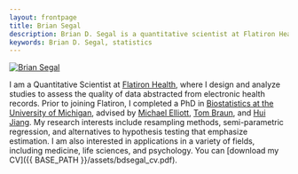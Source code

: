 ```yaml
---
layout: frontpage
title: Brian Segal
description: Brian D. Segal is a quantitative scientist at Flatiron Health
keywords: Brian D. Segal, statistics
---
```


<div class="span2">
<a href="../assets/pics/bdsegal.jpg">
    <img src="../assets/pics/bdsegal.jpg"
          title="Brian Segal" alt="Brian Segal"/></a>
</div>

I am a Quantitative Scientist at [Flatiron Health](http://www.flatiron.com), where I design and analyze studies to assess the quality of data abstracted from electronic health records. Prior to joining Flatiron, I completed a PhD in <a href = "https://sph.umich.edu/biostat/"> Biostatistics at the University of Michigan</a>, advised by <a href = "https://sph.umich.edu/faculty-profiles/elliott-michael.html"> Michael Elliott</a>, <a href = "https://sph.umich.edu/faculty-profiles/braun-thomas.html"> Tom Braun</a>, and <a href = "http://www-personal.umich.edu/~jianghui/"> Hui Jiang</a>. My research interests include resampling methods, semi-parametric regression, and alternatives to hypothesis testing that emphasize estimation. I am also interested in applications in a variety of fields, including medicine, life sciences, and psychology. You can [download my CV]({{ BASE_PATH }}/assets/bdsegal_cv.pdf).
<!-- [orcid](http://orcid.org): [0000-0002-2568-2541](http://orcid.org/0000-0002-2568-2541)<br/> -->